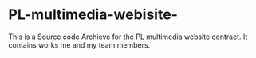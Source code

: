 # PL-multimedia-webisite-
This is a Source code Archieve for the PL multimedia website contract. It contains works me and my team members.
